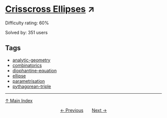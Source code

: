# [Crisscross Ellipses](https://projecteuler.net/problem=404) ↗️

Difficulty rating: 60%

Solved by: 351 users
## Tags

- [analytic-geometry](../tags/analytic-geometry.md)
- [combinatorics](../tags/combinatorics.md)
- [diophantine-equation](../tags/diophantine-equation.md)
- [ellipse](../tags/ellipse.md)
- [parametrisation](../tags/parametrisation.md)
- [pythagorean-triple](../tags/pythagorean-triple.md)



---

[↑ Main Index](../README.md)


<div align=center><a href='403.md'>← Previous</a> &nbsp;&nbsp; &nbsp;&nbsp;  <a href='405.md'>Next →</a></div>
